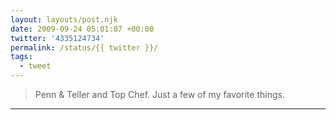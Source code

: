 ```yaml
---
layout: layouts/post.njk
date: 2009-09-24 05:01:07 +00:00
twitter: '4335124734'
permalink: /status/{{ twitter }}/
tags: 
  - tweet
---
```


> Penn & Teller and Top Chef. Just a few of my favorite things.

---
